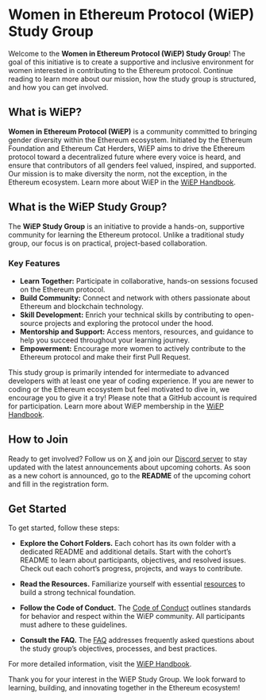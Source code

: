 # Women in Ethereum Protocol (WiEP) Study Group

Welcome to the **Women in Ethereum Protocol (WiEP) Study Group**! The goal of this initiative is to create a supportive and inclusive environment for women interested in contributing to the Ethereum protocol. Continue reading to learn more about our mission, how the study group is structured, and how you can get involved.

## What is WiEP?

**Women in Ethereum Protocol (WiEP)** is a community committed to bringing gender diversity within the Ethereum ecosystem. Initiated by the Ethereum Foundation and Ethereum Cat Herders, WiEP aims to drive the Ethereum protocol toward a decentralized future where every voice is heard, and ensure that contributors of all genders feel valued, inspired, and supported. Our mission is to make diversity the norm, not the exception, in the Ethereum ecosystem. Learn more about WiEP in the [WiEP Handbook](https://hackmd.io/@poojaranjan/WiEPHandbook).

## What is the WiEP Study Group?

The **WiEP Study Group** is an initiative to provide a hands-on, supportive community for learning the Ethereum protocol. Unlike a traditional study group, our focus is on practical, project-based collaboration.

### Key Features

- **Learn Together:** Participate in collaborative, hands-on sessions focused on the Ethereum protocol.  
- **Build Community:** Connect and network with others passionate about Ethereum and blockchain technology.  
- **Skill Development:** Enrich your technical skills by contributing to open-source projects and exploring the protocol under the hood.  
- **Mentorship and Support:** Access mentors, resources, and guidance to help you succeed throughout your learning journey.  
- **Empowerment:** Encourage more women to actively contribute to the Ethereum protocol and make their first Pull Request.

This study group is primarily intended for intermediate to advanced developers with at least one year of coding experience. If you are newer to coding or the Ethereum ecosystem but feel motivated to dive in, we encourage you to give it a try! Please note that a GitHub account is required for participation. Learn more about WiEP membership in the [WiEP Handbook](https://hackmd.io/@poojaranjan/WiEPHandbook#Membership).

## How to Join

Ready to get involved? Follow us on [X](https://x.com/wiepteam) and join our [Discord server](https://discord.com/invite/JvEVfKBY6W) to stay updated with the latest announcements about upcoming cohorts. As soon as a new cohort is announced, go to the **README** of the upcoming cohort and fill in the registration form.

## Get Started

To get started, follow these steps:

- **Explore the Cohort Folders.** Each cohort has its own folder with a dedicated README and additional details. Start with the cohort’s README to learn about participants, objectives, and resolved issues. Check out each cohort’s progress, projects, and ways to contribute.

- **Read the Resources.** Familiarize yourself with essential [resources](./resources.md) to build a strong technical foundation.

- **Follow the Code of Conduct.** The [Code of Conduct](./code-of-conduct.md) outlines standards for behavior and respect within the WiEP community. All participants must adhere to these guidelines.

- **Consult the FAQ.** The [FAQ](./faq.md) addresses frequently asked questions about the study group’s objectives, processes, and best practices.

For more detailed information, visit the [WiEP Handbook](https://hackmd.io/@poojaranjan/WiEPHandbook).

Thank you for your interest in the WiEP Study Group. We look forward to learning, building, and innovating together in the Ethereum ecosystem!
